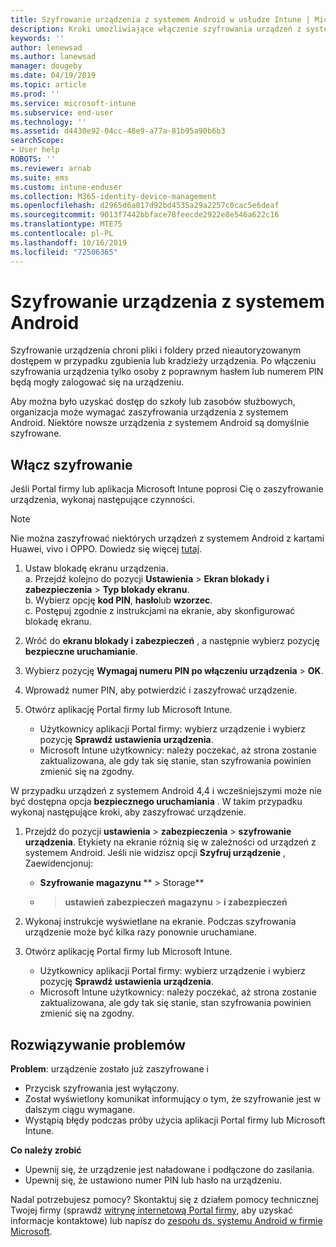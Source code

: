 ```yaml
---
title: Szyfrowanie urządzenia z systemem Android w usłudze Intune | Microsoft Docs
description: Kroki umożliwiające włączenie szyfrowania urządzeń z systemem Android w razie potrzeby usługi Intune
keywords: ''
author: lenewsad
ms.author: lanewsad
manager: dougeby
ms.date: 04/19/2019
ms.topic: article
ms.prod: ''
ms.service: microsoft-intune
ms.subservice: end-user
ms.technology: ''
ms.assetid: d4430e92-04cc-48e9-a77a-81b95a90b6b3
searchScope:
- User help
ROBOTS: ''
ms.reviewer: arnab
ms.suite: ems
ms.custom: intune-enduser
ms.collection: M365-identity-device-management
ms.openlocfilehash: d2965d6a017d92bd4535a29a2257c0cac5e6deaf
ms.sourcegitcommit: 9013f7442bbface78feecde2922e8e546a622c16
ms.translationtype: MTE75
ms.contentlocale: pl-PL
ms.lasthandoff: 10/16/2019
ms.locfileid: "72506365"
---
```

# <a name="encrypting-your-android-device"></a>Szyfrowanie urządzenia z systemem Android

Szyfrowanie urządzenia chroni pliki i foldery przed nieautoryzowanym dostępem w przypadku zgubienia lub kradzieży urządzenia. Po włączeniu szyfrowania urządzenia tylko osoby z poprawnym hasłem lub numerem PIN będą mogły zalogować się na urządzeniu. 

Aby można było uzyskać dostęp do szkoły lub zasobów służbowych, organizacja może wymagać zaszyfrowania urządzenia z systemem Android. Niektóre nowsze urządzenia z systemem Android są domyślnie szyfrowane.  

## <a name="turn-on-encryption"></a>Włącz szyfrowanie

Jeśli Portal firmy lub aplikacja Microsoft Intune poprosi Cię o zaszyfrowanie urządzenia, wykonaj następujące czynności. 

> [!Note]
> Nie można zaszyfrować niektórych urządzeń z systemem Android z kartami Huawei, vivo i OPPO. Dowiedz się więcej [tutaj](your-device-appears-encrypted-but-cp-says-otherwise-android.md).  

1. Ustaw blokadę ekranu urządzenia.  
    a. Przejdź kolejno do pozycji **Ustawienia** > **Ekran blokady i zabezpieczenia** > **Typ blokady ekranu**.  
    b. Wybierz opcję **kod PIN**, **hasło**lub **wzorzec**.  
    c. Postępuj zgodnie z instrukcjami na ekranie, aby skonfigurować blokadę ekranu.  

2. Wróć do **ekranu blokady i zabezpieczeń** , a następnie wybierz pozycję **bezpieczne uruchamianie**.
3. Wybierz pozycję **Wymagaj numeru PIN po włączeniu urządzenia**  > **OK**.
4. Wprowadź numer PIN, aby potwierdzić i zaszyfrować urządzenie.
5. Otwórz aplikację Portal firmy lub Microsoft Intune.
    * Użytkownicy aplikacji Portal firmy: wybierz urządzenie i wybierz pozycję **Sprawdź ustawienia urządzenia**. 
    * Microsoft Intune użytkownicy: należy poczekać, aż strona zostanie zaktualizowana, ale gdy tak się stanie, stan szyfrowania powinien zmienić się na zgodny.  

W przypadku urządzeń z systemem Android 4,4 i wcześniejszymi może nie być dostępna opcja **bezpiecznego uruchamiania** . W takim przypadku wykonaj następujące kroki, aby zaszyfrować urządzenie.

1. Przejdź do pozycji **ustawienia**  > **zabezpieczenia**  > **szyfrowanie urządzenia**. Etykiety na ekranie różnią się w zależności od urządzeń z systemem Android. Jeśli nie widzisz opcji **Szyfruj urządzenie** , Zaewidencjonuj:
    * **Szyfrowanie magazynu** ** >  Storage**
    *  > **ustawień zabezpieczeń** **magazynu** >  **i zabezpieczeń** 

2. Wykonaj instrukcje wyświetlane na ekranie. Podczas szyfrowania urządzenie może być kilka razy ponownie uruchamiane.
3. Otwórz aplikację Portal firmy lub Microsoft Intune.
    * Użytkownicy aplikacji Portal firmy: wybierz urządzenie i wybierz pozycję **Sprawdź ustawienia urządzenia**.  
    * Microsoft Intune użytkownicy: należy poczekać, aż strona zostanie zaktualizowana, ale gdy tak się stanie, stan szyfrowania powinien zmienić się na zgodny.

## <a name="troubleshoot"></a>Rozwiązywanie problemów  
**Problem**: urządzenie zostało już zaszyfrowane i

- Przycisk szyfrowania jest wyłączony.
- Został wyświetlony komunikat informujący o tym, że szyfrowanie jest w dalszym ciągu wymagane.
- Wystąpią błędy podczas próby użycia aplikacji Portal firmy lub Microsoft Intune.

**Co należy zrobić**

- Upewnij się, że urządzenie jest naładowane i podłączone do zasilania.  
- Upewnij się, że ustawiono numer PIN lub hasło na urządzeniu.  

Nadal potrzebujesz pomocy? Skontaktuj się z działem pomocy technicznej Twojej firmy (sprawdź [witrynę internetową Portal firmy](https://go.microsoft.com/fwlink/?linkid=2010980), aby uzyskać informacje kontaktowe) lub napisz do <a href="mailto:wintunedroidfbk@microsoft.com?subject=I'm having trouble with encryption on my Android device&body=Describe the issue you're experiencing here.">zespołu ds. systemu Android w firmie Microsoft</a>.  
